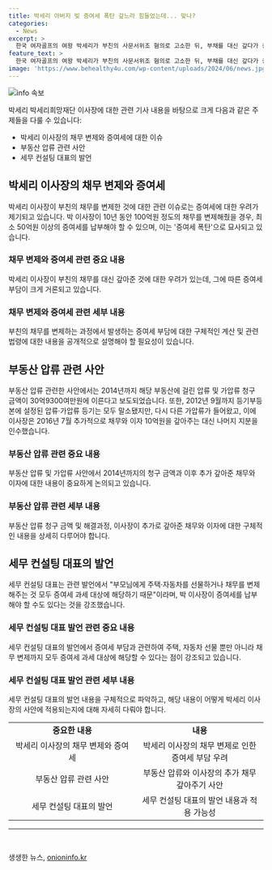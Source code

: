```yaml
---
title: 박세리 아버지 빚 증여세 폭탄 갚느라 힘들었는데... 맞나?
categories:
  - News
excerpt: >
  한국 여자골프의 여왕 박세리가 부친의 사문서위조 혐의로 고소한 뒤, 부채를 대신 갚다가 증여세 폭탄을 맞을 것으로 전망됨. 부동산 압류 문제와 함께 100억원 이상의 빚을 대신 지불한 것으로 추정되며, 증여세 최고 세율 등을 합해 최소 50억원 이상의 세금을 내야 할 것으로 예측됨. YB세무컨설팅 대표는 이에 대해 증여세 과세 대상에 해당하며, 세무 현실을 경고했다.
feature_text: >
  한국 여자골프의 여왕 박세리가 부친의 사문서위조 혐의로 고소한 뒤, 부채를 대신 갚다가 증여세 폭탄을 맞을 것으로 전망됨. 부동산 압류 문제와 함께 100억원 이상의 빚을 대신 지불한 것으로 추정되며, 증여세 최고 세율 등을 합해 최소 50억원 이상의 세금을 내야 할 것으로 예측됨. YB세무컨설팅 대표는 이에 대해 증여세 과세 대상에 해당하며, 세무 현실을 경고했다.
image: 'https://www.behealthy4u.com/wp-content/uploads/2024/06/news.jpg'
---
```


<p><img src="https://www.behealthy4u.com/wp-content/uploads/2024/06/news.jpg" alt="info 속보" /></p>

<p data-ke-size="size16">박세리 박세리희망재단 이사장에 대한 관련 기사 내용을 바탕으로 크게 다음과 같은 주제들을 다룰 수 있습니다:</p>

<ul>
  <li>박세리 이사장의 채무 변제와 증여세에 대한 이슈</li>
  <li>부동산 압류 관련 사안</li>
  <li>세무 컨설팅 대표의 발언</li>
</ul>

<h2 data-ke-size="size26">박세리 이사장의 채무 변제와 증여세</h2>

<p data-ke-size="size16">박세리 이사장이 부친의 채무를 변제한 것에 대한 관련 이슈로는 증여세에 대한 우려가 제기되고 있습니다. 박 이사장이 10년 동안 100억원 정도의 채무를 변제해줬을 경우, 최소 50억원 이상의 증여세를 납부해야 할 수 있으며, 이는 '증여세 폭탄'으로 묘사되고 있습니다.</p>

<h3>채무 변제와 증여세 관련 중요 내용</h3>

<p data-ke-size="size16">박세리 이사장이 부친의 채무를 대신 갚아준 것에 대한 우려가 있는데, 그에 따른 증여세 부담이 크게 거론되고 있습니다.</p>

<h3>채무 변제와 증여세 관련 세부 내용</h3>

<p data-ke-size="size16">부친의 채무를 변제하는 과정에서 발생하는 증여세 부담에 대한 구체적인 계산 및 관련 법령에 대한 내용을 공개적으로 설명해야 할 필요성이 있습니다.</p>

<h2 data-ke-size="size26">부동산 압류 관련 사안</h2>

<p data-ke-size="size16">부동산 압류 관련한 사안에서는 2014년까지 해당 부동산에 걸린 압류 및 가압류 청구 금액이 30억9300여만원에 이른다고 보도되었습니다. 또한, 2012년 9월까지 등기부등본에 설정된 압류·가압류 등기는 모두 말소됐지만, 다시 다른 가압류가 들어왔고, 이에 이사장은 2016년 7월 추가적으로 채무와 이자 10억원을 갚아주는 대신 나머지 지분을 인수했습니다.</p>

<h3>부동산 압류 관련 중요 내용</h3>

<p data-ke-size="size16">부동산 압류 및 가압류 사안에서 2014년까지의 청구 금액과 이후 추가 갚아준 채무와 이자에 대한 내용이 중요하게 논의되고 있습니다.</p>

<h3>부동산 압류 관련 세부 내용</h3>

<p data-ke-size="size16">부동산 압류 청구 금액 및 해결과정, 이사장이 추가로 갚아준 채무와 이자에 대한 구체적인 내용을 상세히 다루어야 합니다.</p>

<h2 data-ke-size="size26">세무 컨설팅 대표의 발언</h2>

<p data-ke-size="size16">세무 컨설팅 대표는 관련 발언에서 "부모님에게 주택·자동차를 선물하거나 채무를 변제해주는 것 모두 증여세 과세 대상에 해당하기 때문"이라며, 박 이사장이 증여세를 납부해야 할 수도 있다는 것을 강조했습니다.</p>

<h3>세무 컨설팅 대표 발언 관련 중요 내용</h3>

<p data-ke-size="size16">세무 컨설팅 대표의 발언에서 증여세 부담과 관련하여 주택, 자동차 선물 뿐만 아니라 채무 변제까지 모두 증여세 과세 대상에 해당할 수 있다는 점이 강조되고 있습니다.</p>

<h3>세무 컨설팅 대표 발언 관련 세부 내용</h3>

<p data-ke-size="size16">세무 컨설팅 대표의 발언 내용을 구체적으로 파악하고, 해당 내용이 어떻게 박세리 이사장의 사안에 적용되는지에 대해 자세히 다뤄야 합니다.</p>

<table>
  <colgroup>
  <col style="width: 376px;">
  <col style="width: 376px;">
  </colgroup>
  <tbody>
    <tr>
      <td style="text-align: center; height: 17px;"><b>중요한 내용</b></td>
      <td style="text-align: center; height: 17px;"><b>내용</b></td>
    </tr>
    <tr>
      <td style="text-align: center; height: 17px;">박세리 이사장의 채무 변제와 증여세</td>
      <td style="text-align: center; height: 17px;">박세리 이사장의 채무 변제로 인한 증여세 부담 우려</td>
    </tr>
    <tr>
      <td style="text-align: center; height: 17px;">부동산 압류 관련 사안</td>
      <td style="text-align: center; height: 17px;">부동산 압류와 이사장의 추가 채무 갚아주기 사안</td>
    </tr>
    <tr>
      <td style="text-align: center; height: 17px;">세무 컨설팅 대표의 발언</td>
      <td style="text-align: center; height: 17px;">세무 컨설팅 대표의 발언 내용과 적용 가능성</td>
    </tr>
  </tbody>
</table>

<hr>

<p data-ke-size="size16">&nbsp;</p>
생생한 뉴스, <a href="https://onioninfo.kr" rel="dofollow">onioninfo.kr</a>


